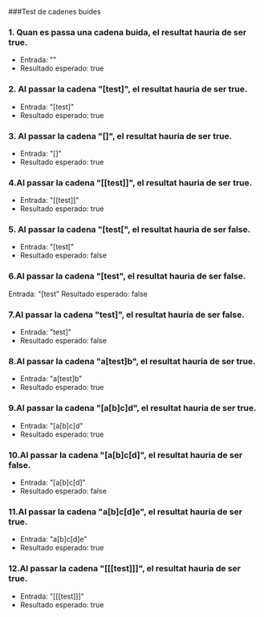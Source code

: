 ###Test de cadenes buides

### 1. Quan es passa una cadena buida, el resultat hauria de ser true.
- Entrada: ""
- Resultado esperado: true


### 2. Al passar la cadena "[test]", el resultat hauria de ser true.
 - Entrada: "[test]"
 - Resultado esperado: true

### 3. Al passar la cadena "[]", el resultat hauria de ser true.
- Entrada: "[]"
- Resultado esperado: true


### 4.Al passar la cadena "[[test]]", el resultat hauria de ser true.
- Entrada: "[[test]]"
- Resultado esperado: true

### 5. Al passar la cadena "[test[", el resultat hauria de ser false.
- Entrada: "[test["
- Resultado esperado: false

### 6.Al passar la cadena "[test", el resultat hauria de ser false.
Entrada: "[test"
Resultado esperado: false

### 7.Al passar la cadena "test]", el resultat hauria de ser false.
- Entrada: "test]"
- Resultado esperado: false

### 8.Al passar la cadena "a[test]b", el resultat hauria de ser true.
- Entrada: "a[test]b"
- Resultado esperado: true

### 9.Al passar la cadena "[a[b]c]d", el resultat hauria de ser true.
- Entrada: "[a[b]c]d"
- Resultado esperado: true

### 10.Al passar la cadena "[a[b]c[d]", el resultat hauria de ser false.
- Entrada: "[a[b]c[d]"
- Resultado esperado: false

### 11.Al passar la cadena "a[b]c[d]e", el resultat hauria de ser true.
- Entrada: "a[b]c[d]e"
- Resultado esperado: true

### 12.Al passar la cadena "[[[test]]]", el resultat hauria de ser true.
- Entrada: "[[[test]]]"
- Resultado esperado: true